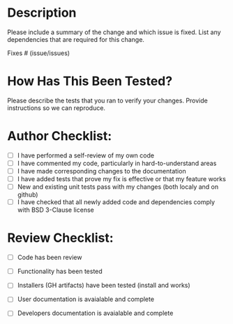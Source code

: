# Description

Please include a summary of the change and which issue is fixed. List any dependencies that are required for this change.

Fixes # (issue/issues)

# How Has This Been Tested?

Please describe the tests that you ran to verify your changes. Provide instructions so we can reproduce.


# Author Checklist:

- [ ] I have performed a self-review of my own code
- [ ] I have commented my code, particularly in hard-to-understand areas
- [ ] I have made corresponding changes to the documentation
- [ ] I have added tests that prove my fix is effective or that my feature works
- [ ] New and existing unit tests pass with my changes (both localy and on github)
- [ ] I have checked that all newly added code and dependencies comply with BSD 3-Clause license 

# Review Checklist:

- [ ] Code has been review
- [ ] Functionality has been tested
- [ ] Installers (GH artifacts) have been tested (install and works) 
- [ ] User documentation is avaialable and complete
- [ ] Developers documentation is avaialable and complete

